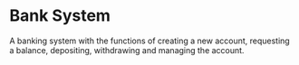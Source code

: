 # Bank System
A banking system with the functions of creating a new account, requesting a balance, depositing, withdrawing and managing the account.
